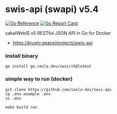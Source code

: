 # swis-api (swapi) v5.4

[![Go Reference](https://pkg.go.dev/badge/go.savla.dev/swis/v5.svg)](https://pkg.go.dev/go.savla.dev/swis/v5)
[![Go Report Card](https://goreportcard.com/badge/go.savla.dev/swis/v5)](https://goreportcard.com/report/go.savla.dev/swis/v5)

sakalWebIS v5 RESTful JSON API in Go for Docker

+ https://krusty.space/projects/swis-api

### install binary

```
go install go.savla.dev/swis/v5@latest
```

### simple way to run (docker)

```
git clone https://github.com/savla-dev/swis-api
cp .env.example .env
vi .env

make build run
```
